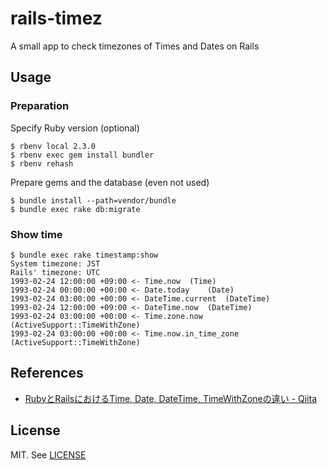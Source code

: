 # rails-timez
A small app to check timezones of Times and Dates on Rails

## Usage
### Preparation
Specify Ruby version (optional)
```
$ rbenv local 2.3.0
$ rbenv exec gem install bundler
$ rbenv rehash
```

Prepare gems and the database (even not used)
```
$ bundle install --path=vendor/bundle
$ bundle exec rake db:migrate
```

### Show time
```
$ bundle exec rake timestamp:show
System timezone: JST
Rails' timezone: UTC
1993-02-24 12:00:00 +09:00 <- Time.now	(Time)
1993-02-24 00:00:00 +00:00 <- Date.today	(Date)
1993-02-24 03:00:00 +00:00 <- DateTime.current	(DateTime)
1993-02-24 12:00:00 +09:00 <- DateTime.now	(DateTime)
1993-02-24 03:00:00 +00:00 <- Time.zone.now	(ActiveSupport::TimeWithZone)
1993-02-24 03:00:00 +00:00 <- Time.now.in_time_zone	(ActiveSupport::TimeWithZone)
```

## References
- [RubyとRailsにおけるTime, Date, DateTime, TimeWithZoneの違い - Qiita](http://qiita.com/jnchito/items/cae89ee43c30f5d6fa2c)

## License
MIT. See [LICENSE](LICENSE)
